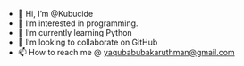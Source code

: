 - 👋 Hi, I’m @Kubucide
- 👀 I’m interested in programming.
- 🌱 I’m currently learning Python 
- 💞️ I’m looking to collaborate on GitHub 
- 📫 How to reach me @ yaqubabubakaruthman@gmail.com

<!---
Kubucide/Kubucide is a ✨ special ✨ repository because its `README.md` (this file) appears on your GitHub profile.
You can click the Preview link to take a look at your changes.
--->
